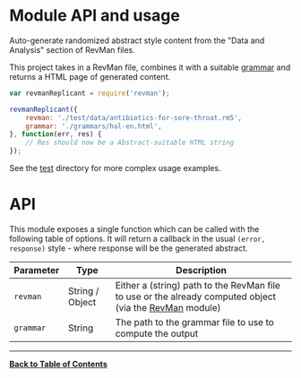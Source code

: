Module API and usage
====================
Auto-generate randomized abstract style content from the "Data and Analysis" section of RevMan files.

This project takes in a RevMan file, combines it with a suitable [grammar](./GRAMMAR-API.md) and returns a HTML page of generated content.


```javascript
var revmanReplicant = require('revman');

revmanReplicant({
	revman: './test/data/antibiotics-for-sore-throat.rm5',
	grammar: './grammars/hal-en.html',
}, function(err, res) {
	// Res should now be a Abstract-suitable HTML string
});
```

See the [test](./test) directory for more complex usage examples.


API
===
This module exposes a single function which can be called with the following table of options. It will return a callback in the usual `(error, response)` style - where response will be the generated abstract.

| Parameter | Type            | Description                                                                                                                                |
|-----------|-----------------|--------------------------------------------------------------------------------------------------------------------------------------------|
| `revman`  | String / Object | Either a (string) path to the RevMan file to use or the already computed object (via the [RevMan](https://github.com/CREBP/revman) module) |
| `grammar` | String          | The path to the grammar file to use to compute the output                                                                                  |

---

**[Back to Table of Contents](../README.md)**
